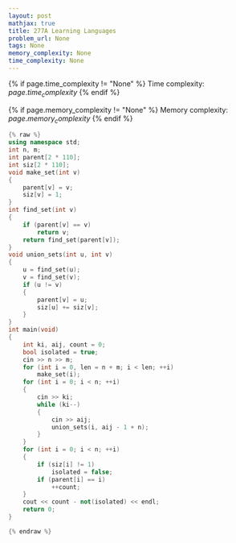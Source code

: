 ```yaml
---
layout: post
mathjax: true
title: 277A Learning Languages
problem_url: None
tags: None
memory_complexity: None
time_complexity: None
---
```




{% if page.time_complexity != "None" %}
Time complexity: ${{ page.time_complexity }}$
{% endif %}

{% if page.memory_complexity != "None" %}
Memory complexity: ${{ page.memory_complexity }}$
{% endif %}

```cpp
{% raw %}
using namespace std;
int n, m;
int parent[2 * 110];
int siz[2 * 110];
void make_set(int v)
{
    parent[v] = v;
    siz[v] = 1;
}
int find_set(int v)
{
    if (parent[v] == v)
        return v;
    return find_set(parent[v]);
}
void union_sets(int u, int v)
{
    u = find_set(u);
    v = find_set(v);
    if (u != v)
    {
        parent[v] = u;
        siz[u] += siz[v];
    }
}
int main(void)
{
    int ki, aij, count = 0;
    bool isolated = true;
    cin >> n >> m;
    for (int i = 0, len = n + m; i < len; ++i)
        make_set(i);
    for (int i = 0; i < n; ++i)
    {
        cin >> ki;
        while (ki--)
        {
            cin >> aij;
            union_sets(i, aij - 1 + n);
        }
    }
    for (int i = 0; i < n; ++i)
    {
        if (siz[i] != 1)
            isolated = false;
        if (parent[i] == i)
            ++count;
    }
    cout << count - not(isolated) << endl;
    return 0;
}

{% endraw %}
```